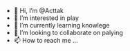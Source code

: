 - 👋 Hi, I’m @Acttak
- 👀 I’m interested in play
- 🌱 I’m currently learning knowlege
- 💞️ I’m looking to collaborate on palying
- 📫 How to reach me ...

<!---
Acttak/Acttak is a ✨ special ✨ repository because its `README.md` (this file) appears on your GitHub profile.
You can click the Preview link to take a look at your changes.
--->
